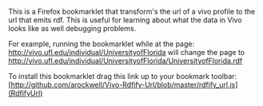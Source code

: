 This is a Firefox bookmarklet that transform's the url of a vivo profile to the url that emits rdf. This is useful for learning about what the data in Vivo looks like as well debugging problems.

For example, running the bookmarklet while at the page: http://vivo.ufl.edu/individual/UniversityofFlorida will change the page to http://vivo.ufl.edu/individual/UniversityofFlorida/UniversityofFlorida.rdf

To install this bookmarklet drag this link up to your bookmark toolbar: [http://github.com/arockwell/Vivo-Rdfify-Url/blob/master/rdfify_url.js](RdfifyUrl)
